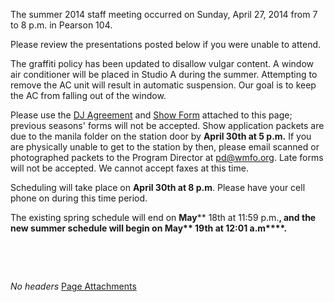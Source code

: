 The summer 2014 staff meeting occurred on Sunday, April 27, 2014 from 7 to 8 p.m. in Pearson 104.

Please review the presentations posted below if you were unable to attend.

The graffiti policy has been updated to disallow vulgar content. A window air conditioner will be placed in Studio A during the summer. Attempting to remove the AC unit will result in automatic suspension. Our goal is to keep the AC from falling out of the window.

Please use the [DJ Agreement](https://wiki.wmfo.org/@api/deki/files/725/=WMFO_DJ_Agreement_Form_SU14.pdf "WMFO DJ Agreement Form_SU14.pdf") and [Show Form](https://wiki.wmfo.org/@api/deki/files/724/=WMFO_Show_Scheduling_Form_SU14.pdf "WMFO Show Scheduling Form_SU14.pdf") attached to this page; previous seasons' forms will not be accepted. Show application packets are due to the manila folder on the station door by **April 30th at 5 p.m.** If you are physically unable to get to the station by then, please email scanned or photographed packets to the Program Director at [pd@wmfo.org](mailto:pd@wmfo.org "mailto:pd@wmfo.org"). Late forms will not be accepted. We cannot accept faxes at this time.

Scheduling will take place on **April 30th at 8 p.m**. Please have your cell phone on during this time period.

The existing spring schedule will end on **May**** 18th at 11:59 p.m.**, and the new summer schedule will begin on **May**** 19th at 12:01 a.m****.**

 

 

*No headers*
[Page Attachments](https://wiki-files.wmfo.org/Staff_Info/Staff_Meetings/Meeting_Archive/2014-Summer_Meeting)
